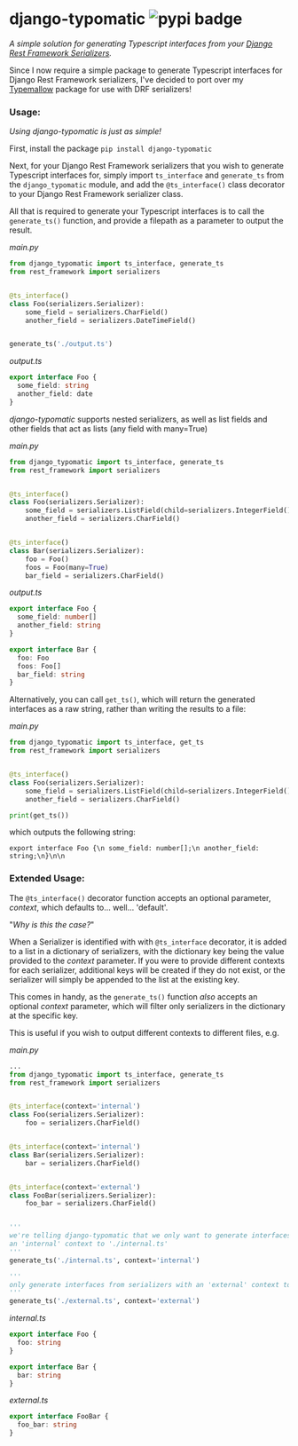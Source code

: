 # django-typomatic ![pypi badge](https://img.shields.io/pypi/v/django-typomatic)

_A simple solution for generating Typescript interfaces from your [Django Rest Framework Serializers](https://www.django-rest-framework.org/api-guide/serializers/)._

Since I now require a simple package to generate Typescript interfaces for Django Rest Framework serializers, I've decided to port over my [Typemallow](https://github.com/adenh93/typemallow/) package for use with DRF serializers!

### Usage:

_Using django-typomatic is just as simple!_

First, install the package
`pip install django-typomatic`

Next, for your Django Rest Framework serializers that you wish to generate Typescript interfaces for, simply import `ts_interface` and `generate_ts` from the `django_typomatic` module, and add the `@ts_interface()` class decorator to your Django Rest Framework serializer class.

All that is required to generate your Typescript interfaces is to call the `generate_ts()` function, and provide a filepath as a parameter to output the result.

_main.py_

```python
from django_typomatic import ts_interface, generate_ts
from rest_framework import serializers


@ts_interface()
class Foo(serializers.Serializer):
    some_field = serializers.CharField()
    another_field = serializers.DateTimeField()


generate_ts('./output.ts')
```

_output.ts_

```typescript
export interface Foo {
  some_field: string
  another_field: date
}
```

_django-typomatic_ supports nested serializers, as well as list fields and other fields that act as lists (any field with many=True)

_main.py_

```python
from django_typomatic import ts_interface, generate_ts
from rest_framework import serializers


@ts_interface()
class Foo(serializers.Serializer):
    some_field = serializers.ListField(child=serializers.IntegerField())
    another_field = serializers.CharField()


@ts_interface()
class Bar(serializers.Serializer):
    foo = Foo()
    foos = Foo(many=True)
    bar_field = serializers.CharField()
```

_output.ts_

```typescript
export interface Foo {
  some_field: number[]
  another_field: string
}

export interface Bar {
  foo: Foo
  foos: Foo[]
  bar_field: string
}
```

Alternatively, you can call `get_ts()`, which will return the generated interfaces as a raw string, rather than writing the results to a file:

_main.py_

```python
from django_typomatic import ts_interface, get_ts
from rest_framework import serializers


@ts_interface()
class Foo(serializers.Serializer):
    some_field = serializers.ListField(child=serializers.IntegerField())
    another_field = serializers.CharField()

print(get_ts())
```

which outputs the following string:

`export interface Foo {\n some_field: number[];\n another_field: string;\n}\n\n`

### Extended Usage:

The `@ts_interface()` decorator function accepts an optional parameter, _context_, which defaults to... well... 'default'.

"_Why is this the case?_"

When a Serializer is identified with with `@ts_interface` decorator, it is added to a list in a dictionary of serializers, with the dictionary key being the value provided to the _context_ parameter. If you were to provide different contexts for each serializer, additional keys will be created if they do not exist, or the serializer will simply be appended to the list at the existing key.

This comes in handy, as the `generate_ts()` function _also_ accepts an optional _context_ parameter, which will filter only serializers in the dictionary at the specific key.

This is useful if you wish to output different contexts to different files, e.g.

_main.py_

```python
...
from django_typomatic import ts_interface, generate_ts
from rest_framework import serializers


@ts_interface(context='internal')
class Foo(serializers.Serializer):
    foo = serializers.CharField()


@ts_interface(context='internal')
class Bar(serializers.Serializer):
    bar = serializers.CharField()


@ts_interface(context='external')
class FooBar(serializers.Serializer):
    foo_bar = serializers.CharField()


'''
we're telling django-typomatic that we only want to generate interfaces from serializers with
an 'internal' context to './internal.ts'
'''
generate_ts('./internal.ts', context='internal')

'''
only generate interfaces from serializers with an 'external' context to './external.ts'
'''
generate_ts('./external.ts', context='external')
```

_internal.ts_

```typescript
export interface Foo {
  foo: string
}

export interface Bar {
  bar: string
}
```

_external.ts_

```typescript
export interface FooBar {
  foo_bar: string
}
```
